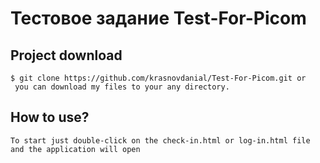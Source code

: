 # Тестовое задание Test-For-Picom

## Project download
```
$ git clone https://github.com/krasnovdanial/Test-For-Picom.git or 
 you can download my files to your any directory.
```

## How to use?
```
To start just double-click on the check-in.html or log-in.html file and the application will open
```
```
